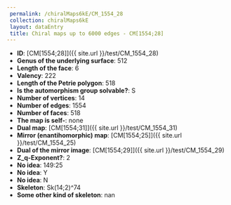 ```yaml
--- 
 permalink: /chiralMaps6kE/CM_1554_28 
 collection: chiralMaps6kE
 layout: dataEntry
 title: Chiral maps up to 6000 edges - CM[1554;28]
---
```


- **ID**: [CM[1554;28]]({{ site.url }}/test/CM_1554_28)
- **Genus of the underlying surface**: 512
- **Length of the face**: 6
- **Valency**: 222
- **Length of the Petrie polygon**: 518
- **Is the automorphism group solvable?**: S
- **Number of vertices**: 14
- **Number of edges**: 1554
- **Number of faces**: 518
- **The map is self-**: none
- **Dual map**: [CM[1554;31]]({{ site.url }}/test/CM_1554_31)
- **Mirror (enantihomorphic) map**: [CM[1554;25]]({{ site.url }}/test/CM_1554_25)
- **Dual of the mirror image**: [CM[1554;29]]({{ site.url }}/test/CM_1554_29)
- **Z_q-Exponent?**: 2
- **No idea**:  149:25
- **No idea**: Y
- **No idea**: N
- **Skeleton**: Sk(14;2)^74
- **Some other kind of skeleton**: nan
